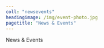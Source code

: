 ```yaml
---
coll: "newsevents"
headingimage: /img/event-photo.jpg
pagetitle: "News & Events"
---
```

News & Events
